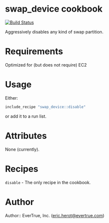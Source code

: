 # swap_device cookbook

[![Build Status](https://travis-ci.org/evertrue/swap_device-cookbook.svg?branch=master)](https://travis-ci.org/evertrue/swap_device-cookbook)

Aggressively disables any kind of swap partition.

# Requirements

Optimized for (but does not require) EC2

# Usage

Either:

```ruby
include_recipe "swap_device::disable"
```

or add it to a run list.

# Attributes

None (currently).

# Recipes

`disable` - The only recipe in the cookbook.

# Author

Author:: EverTrue, Inc. (<eric.herot@evertrue.com>)
